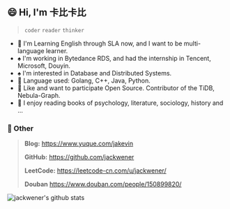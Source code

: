 ## 😄 Hi, I'm 卡比卡比

> `coder` `reader` `thinker` 

- :musical_score: I'm Learning English through SLA now, and I want to be multi-language learner.
- :spades: I'm working in Bytedance RDS, and had the internship in Tencent, Microsoft, Douyin.
- :spades: I'm interested in Database and Distributed Systems.
- :fish_cake: Language used: Golang, C++, Java, Python.
- :rice_cracker: Like and want to participate Open Source. Contributor of the TiDB, Nebula-Graph.
- :shaved_ice: I enjoy reading books of psychology, literature, sociology, history and ...

### 💬 Other

> **Blog:** https://www.yuque.com/jakevin
>
> **GitHub:** https://github.com/jackwener
>
> **LeetCode:** https://leetcode-cn.com/u/jackwener/
>
> **Douban** https://www.douban.com/people/150899820/

![jackwener's github stats](https://github-readme-stats.vercel.app/api?username=jackwener)
